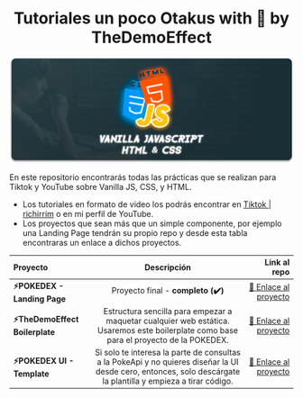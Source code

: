 <h1 align="center">Tutoriales un poco Otakus with 💛 by TheDemoEffect</h1>

![Banner main](images/README/readme-banner-main.png)

En este repositorio encontrarás todas las prácticas que se realizan para Tiktok y YouTube sobre Vanilla JS, CSS, y HTML.

- Los tutoriales en formato de video los podrás encontrar en [Tiktok | richirrim](https://www.tiktok.com/@richirrim) o en mi perfil de YouTube.
- Los proyectos que sean más que un simple componente, por ejemplo una Landing Page tendrán su propio repo y desde esta tabla encontraras un enlace a dichos proyectos.

| Proyecto | Descripción | Link al repo |
|:------ |:-------------:| -----:|
| **⚡POKEDEX - Landing Page** | Proyecto final - **completo (✔️)** |[🎁 Enlace al proyecto](https://github.com/richirrim/pokedex-website)|
|**⚡TheDemoEffect Boilerplate**| Estructura sencilla para empezar a maquetar cualquier web estática. Usaremos este boilerplate como base para el proyecto de la POKEDEX. | [🎁 Enlace al proyecto](https://github.com/richirrim/TheDemoEffect-Boilerplate)
| **⚡POKEDEX UI - Template** | Si solo te interesa la parte de consultas a la PokeApi y no quieres diseñar la UI desde cero, entonces, solo descárgate la plantilla y empieza a tirar código. |[🎁 Enlace al proyecto](https://github.com/richirrim/pokedex-ui-template)

